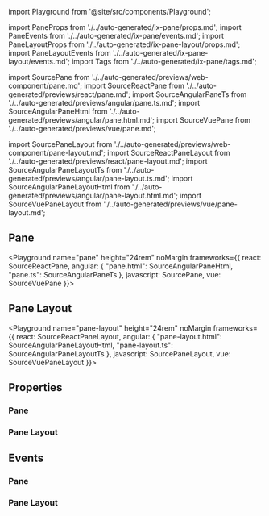 import Playground from '@site/src/components/Playground';

import PaneProps from './../auto-generated/ix-pane/props.md';
import PaneEvents from './../auto-generated/ix-pane/events.md';
import PaneLayoutProps from './../auto-generated/ix-pane-layout/props.md';
import PaneLayoutEvents from './../auto-generated/ix-pane-layout/events.md';
import Tags from './../auto-generated/ix-pane/tags.md';

import SourcePane from './../auto-generated/previews/web-component/pane.md';
import SourceReactPane from './../auto-generated/previews/react/pane.md';
import SourceAngularPaneTs from './../auto-generated/previews/angular/pane.ts.md';
import SourceAngularPaneHtml from './../auto-generated/previews/angular/pane.html.md';
import SourceVuePane from './../auto-generated/previews/vue/pane.md';

import SourcePaneLayout from './../auto-generated/previews/web-component/pane-layout.md';
import SourceReactPaneLayout from './../auto-generated/previews/react/pane-layout.md';
import SourceAngularPaneLayoutTs from './../auto-generated/previews/angular/pane-layout.ts.md';
import SourceAngularPaneLayoutHtml from './../auto-generated/previews/angular/pane-layout.html.md';
import SourceVuePaneLayout from './../auto-generated/previews/vue/pane-layout.md';

## Pane

<Tags />

<Playground
name="pane" height="24rem" noMargin
frameworks={{
  react: SourceReactPane,
  angular: {
    "pane.html": SourceAngularPaneHtml,
    "pane.ts": SourceAngularPaneTs
  },
  javascript: SourcePane,
  vue: SourceVuePane
}}>
</Playground>

## Pane Layout

<Tags />

<Playground
name="pane-layout" height="24rem" noMargin
frameworks={{
  react: SourceReactPaneLayout,
  angular: {
    "pane-layout.html": SourceAngularPaneLayoutHtml,
    "pane-layout.ts": SourceAngularPaneLayoutTs
  },
  javascript: SourcePaneLayout,
  vue: SourceVuePaneLayout
}}>
</Playground>

## Properties

### Pane

<PaneProps />

### Pane Layout

<PaneLayoutProps />

## Events

### Pane

<PaneEvents />

### Pane Layout

<PaneLayoutEvents />
